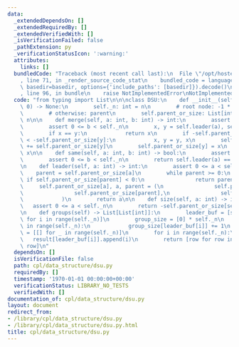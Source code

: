 ```yaml
---
data:
  _extendedDependsOn: []
  _extendedRequiredBy: []
  _extendedVerifiedWith: []
  _isVerificationFailed: false
  _pathExtension: py
  _verificationStatusIcon: ':warning:'
  attributes:
    links: []
  bundledCode: "Traceback (most recent call last):\n  File \"/opt/hostedtoolcache/Python/3.9.2/x64/lib/python3.9/site-packages/onlinejudge_verify/documentation/build.py\"\
    , line 71, in _render_source_code_stat\n    bundled_code = language.bundle(stat.path,\
    \ basedir=basedir, options={'include_paths': [basedir]}).decode()\n  File \"/opt/hostedtoolcache/Python/3.9.2/x64/lib/python3.9/site-packages/onlinejudge_verify/languages/python.py\"\
    , line 96, in bundle\n    raise NotImplementedError\nNotImplementedError\n"
  code: "from typing import List\n\n\nclass DSU:\n    def __init__(self, n: int =\
    \ 0) -> None:\n        self._n: int = n\n        # root node: -1 * component size\n\
    \        # otherwise: parent\n        self.parent_or_size: List[int] = [-1] *\
    \ n\n\n    def merge(self, a: int, b: int) -> int:\n        assert 0 <= a < self._n\n\
    \        assert 0 <= b < self._n\n        x, y = self.leader(a), self.leader(b)\n\
    \        if x == y:\n            return x\n        if -self.parent_or_size[x]\
    \ < -self.parent_or_size[y]:\n            x, y = y, x\n        self.parent_or_size[x]\
    \ += self.parent_or_size[y]\n        self.parent_or_size[y] = x\n        return\
    \ x\n\n    def same(self, a: int, b: int) -> bool:\n        assert 0 <= a < self._n\n\
    \        assert 0 <= b < self._n\n        return self.leader(a) == self.leader(b)\n\
    \n    def leader(self, a: int) -> int:\n        assert 0 <= a < self._n\n    \
    \    parent = self.parent_or_size[a]\n        while parent >= 0:\n           \
    \ if self.parent_or_size[parent] < 0:\n                return parent\n       \
    \     self.parent_or_size[a], a, parent = (\n                self.parent_or_size[parent],\n\
    \                self.parent_or_size[parent],\n                self.parent_or_size[self.parent_or_size[parent]],\n\
    \            )\n        return a\n\n    def size(self, a: int) -> int:\n     \
    \   assert 0 <= a < self._n\n        return -self.parent_or_size[self.leader(a)]\n\
    \n    def groups(self) -> List[List[int]]:\n        leader_buf = [self.leader(i)\
    \ for i in range(self._n)]\n        group_size = [0] * self._n\n        for i\
    \ in range(self._n):\n            group_size[leader_buf[i]] += 1\n        result\
    \ = [[] for _ in range(self._n)]\n        for i in range(self._n):\n         \
    \   result[leader_buf[i]].append(i)\n        return [row for row in result if\
    \ row]\n"
  dependsOn: []
  isVerificationFile: false
  path: cpl/data_structure/dsu.py
  requiredBy: []
  timestamp: '1970-01-01 00:00:00+00:00'
  verificationStatus: LIBRARY_NO_TESTS
  verifiedWith: []
documentation_of: cpl/data_structure/dsu.py
layout: document
redirect_from:
- /library/cpl/data_structure/dsu.py
- /library/cpl/data_structure/dsu.py.html
title: cpl/data_structure/dsu.py
---
```

